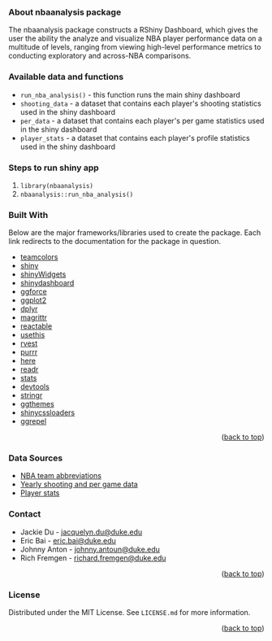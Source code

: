 <!-- ABOUT THE PACKAGE -->

### About nbaanalysis package
The nbaanalysis package constructs a RShiny Dashboard, which
gives the user the ability the analyze and visualize NBA player performance data on a multitude of levels, ranging from viewing high-level performance metrics to conducting exploratory and across-NBA comparisons. 

### Available data and functions 
* `run_nba_analysis()` - this function runs the main shiny dashboard 
* `shooting_data` - a dataset that contains each player's shooting statistics used in the shiny dashboard 
* `per_data` - a dataset that contains each player's per game statistics used in the shiny dashboard
* `player_stats` - a dataset that contains each player's profile statistics used in the shiny dashboard

### Steps to run shiny app 

  1. `library(nbaanalysis)`
  2. `nbaanalysis::run_nba_analysis()`

### Built With
Below are the major frameworks/libraries used to create the package. Each link
redirects to the documentation for the package in question.

* [teamcolors](https://cran.r-project.org/web/packages/teamcolors/teamcolors.pdf)
* [shiny](https://shiny.rstudio.com/)
* [shinyWidgets](https://cran.r-project.org/web/packages/shinyWidgets/index.html)
* [shinydashboard](https://rstudio.github.io/shinydashboard/)
* [ggforce](https://ggforce.data-imaginist.com/)
* [ggplot2](https://ggplot2.tidyverse.org/)
* [dplyr](https://www.tidyverse.org/)
* [magrittr](https://www.tidyverse.org/)
* [reactable](https://glin.github.io/reactable/)
* [usethis](https://usethis.r-lib.org/)
* [rvest](https://rvest.tidyverse.org/)
* [purrr](https://purrr.tidyverse.org/)
* [here](https://here.r-lib.org/)
* [readr](https://readr.tidyverse.org/)
* [stats](https://stat.ethz.ch/R-manual/R-devel/library/stats/html/00Index.html)
* [devtools](https://devtools.r-lib.org/)
* [stringr](https://stringr.tidyverse.org/)
* [ggthemes](https://yutannihilation.github.io/allYourFigureAreBelongToUs/ggthemes/)
* [shinycssloaders](https://cran.r-project.org/web/packages/shinycssloaders/index.html)
* [ggrepel](https://cran.r-project.org/web/packages/ggrepel/vignettes/ggrepel.html)

<p align="right">(<a href="#top">back to top</a>)</p>


### Data Sources

- [NBA team abbreviations](https://gist.github.com/Tgemayel/e6e282b9aa538bb8b8b7)
- [Yearly shooting and per game data](https://www.basketball-reference.com/leagues/)
- [Player stats](https://data.nba.net/data/10s/prod/v1/2021/players.json)


<!-- CONTACT -->
### Contact

* Jackie Du - jacquelyn.du@duke.edu
* Eric Bai -  eric.bai@duke.edu
* Johnny Anton - johnny.antoun@duke.edu
* Rich Fremgen - richard.fremgen@duke.edu


<p align="right">(<a href="#top">back to top</a>)</p>

<!-- LICENSE -->
### License

Distributed under the MIT License. See `LICENSE.md` for more information.

<p align="right">(<a href="#top">back to top</a>)</p>










